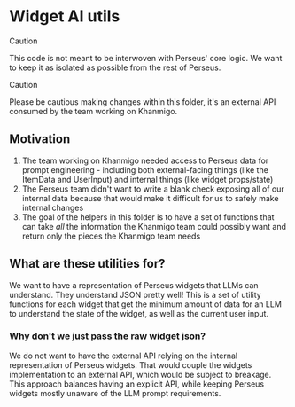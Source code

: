 # Widget AI utils

> [!CAUTION]
> This code is not meant to be interwoven with Perseus' core logic.
> We want to keep it as isolated as possible from the rest of Perseus.

> [!CAUTION]
> Please be cautious making changes within this folder,
> it's an external API consumed by the team working on Khanmigo.

## Motivation

1. The team working on Khanmigo needed access to Perseus data for prompt engineering - including both external-facing things (like the ItemData and UserInput) and internal things (like widget props/state)
2. The Perseus team didn't want to write a blank check exposing all of our internal data because that would make it difficult for us to safely make internal changes
3. The goal of the helpers in this folder is to have a set of functions that can take _all_ the information the Khanmigo team could possibly want and return only the pieces the Khanmigo team needs

## What are these utilities for?

We want to have a representation of Perseus widgets that LLMs can understand. They understand JSON pretty well! This is a set of utility functions for each widget that get the minimum amount of data for an LLM to understand the state of the widget, as well as the current user input.


### Why don't we just pass the raw widget json?

We do not want to have the external API relying on the internal
representation of Perseus widgets. That would couple the widgets implementation to an external API, which would be subject to breakage. This approach balances having an explicit API, while keeping Perseus widgets mostly unaware of the LLM prompt requirements.
